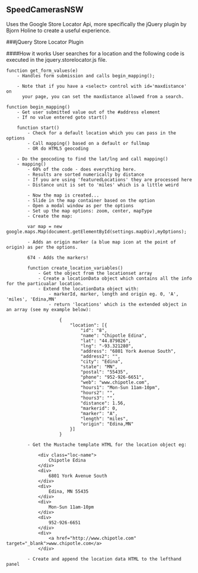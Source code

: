 ## SpeedCamerasNSW

Uses the Google Store Locator Api, more specifically the jQuery plugin by Bjorn Holine to create a useful experience.

###jQuery Store Locator Plugin

####How it works
User searches for a location and the following code is executed in the jquery.storelocator.js file.

	function get_form_values(e)
		- Handles form submission and calls begin_mapping();

		- Note that if you have a <select> control with id='maxdistance' on
		  your page, you can set the maxdistance allowed from a search.
	
	function begin_mapping()
		- Get user submitted value out of the #address element	
		- If no value entered goto start()

		function start()
			- Check for a default location which you can pass in the options
			- Call mapping() based on a default or fullmap 
			- OR do HTML5 geocoding
	
		- Do the geocoding to find the lat/lng and call mapping()
		- mapping()
			- 60% of the code - does everything here.
			- Results are sorted numerically by distance
			- If you are using 'featuredLocations' they are processed here
			- Distance unit is set to 'miles' which is a little weird
			
			- Now the map is created...
			- Slide in the map container based on the option
			- Open a modal window as per the options
			- Set up the map options: zoom, center, mapType
			- Create the map:
			
			var map = new google.maps.Map(document.getElementById(settings.mapDiv),myOptions);

			- Adds an origin marker (a blue map icon at the point of origin) as per the options.

			674 - Adds the markers!

			function create_location_variables()
				- Get the object from the locationset array
				- Create a locationData object which contains all the info for the particualar location.
				- Extend the locationData object with:
					- markerId, marker, length and origin eg. 0, 'A', 'miles', 'Edina,MN'
					- return 'locations' which is the extended object in an array (see my example below):

						{
						    "location": [{
						        "id": "8",
						        "name": "Chipotle Edina",
						        "lat": "44.879826",
						        "lng": "-93.321280",
						        "address": "6801 York Avenue South",
						        "address2": "",
						        "city": "Edina",
						        "state": "MN",
						        "postal": "55435",
						        "phone": "952-926-6651",
						        "web": "www.chipotle.com",
						        "hours1": "Mon-Sun 11am-10pm",
						        "hours2": "",
						        "hours3": "",
						        "distance": 1.56,
						        "markerid": 0,
						        "marker": "A",
						        "length": "miles",
						        "origin": "Edina,MN"
						    }]
						}
			
			- Get the Mustache template HTML for the location object eg:

				<div class="loc-name">
				    Chipotle Edina
				</div>
				<div>
				    6801 York Avenue South
				</div>
				<div>
				    Edina, MN 55435
				</div>
				<div>
				    Mon-Sun 11am-10pm
				</div>
				<div>
				    952-926-6651
				</div>
				<div>
				    <a href="http://www.chipotle.com" target="_blank">www.chipotle.com</a>
				</div>

			- Create and append the location data HTML to the lefthand panel
